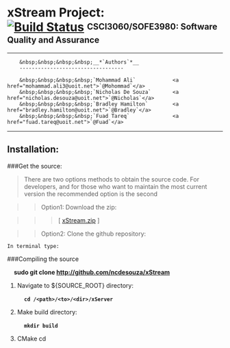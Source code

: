 xStream Project: <br> [![Build Status](https://magnum.travis-ci.com/ncdesouza/xstream.svg?token=WZRVmSR43sduJMwFxmyr)][mid]  <sup><sub>CSCI3060/SOFE3980: Software Quality and Assurance</sub></sup>
===============
---

```
    &nbsp;&nbsp;&nbsp;&nbsp;__*`Authors`*__     
    ----------------------------------

    &nbsp;&nbsp;&nbsp;&nbsp;`Mohammad Ali`            <a href="mohammad.ali3@uoit.net">`@Mohommad`</a>        
    &nbsp;&nbsp;&nbsp;&nbsp;`Nicholas De Souza`       <a href="nicholas.desouza@uoit.net">`@Nicholas`</a>    
    &nbsp;&nbsp;&nbsp;&nbsp;`Bradley Hamilton`        <a href="bradley.hamilton@uoit.net">`@Bradley`</a>    
    &nbsp;&nbsp;&nbsp;&nbsp;`Fuad Tareq`              <a href="fuad.tareq@uoit.net">`@Fuad`</a>    
```

---

Installation:
-------------
###Get the source:

>   There are two options methods to obtain the source code. For developers, and for those who want to maintain the most current version the recommended  option is the second  

>>   Option1: Download the zip:

>>>    \[ [xStream.zip][id2] \] 
 
>>   Option2: Clone the github repository:

    In terminal type:


[id1]: <https://magnum.travis-ci.com/ncdesouza/xstream.svg?token=WZRVmSR43sduJMwFxmyr>
[id2]: <https://github.com/100481185/CSCI3060-SOFE3980-Project/archive/master.zip>     
[mid]: (https://magnum.travis-ci.com/ncdesouza/xstream)
    
###Compiling the source

   &nbsp;&nbsp;&nbsp;&nbsp;__sudo git clone http://github.com/ncdesouza/xStream__


1. Navigate to ${SOURCE_ROOT} directory:

    &nbsp;&nbsp;&nbsp;&nbsp;__`cd /<path>/<to>/<dir>/xServer`__

2. Make build directory:

    &nbsp;&nbsp;&nbsp;&nbsp;__`mkdir build`__
    
3. CMake
    cd  


